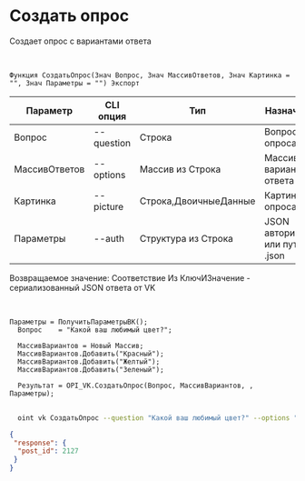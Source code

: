 ﻿---
sidebar_position: 4
---

# Создать опрос
 Создает опрос с вариантами ответа


<br/>


`Функция СоздатьОпрос(Знач Вопрос, Знач МассивОтветов, Знач Картинка = "", Знач Параметры = "") Экспорт`

  | Параметр | CLI опция | Тип | Назначение |
  |-|-|-|-|
  | Вопрос | --question | Строка | Вопрос опроса |
  | МассивОтветов | --options | Массив из Строка | Массив вариантов ответа |
  | Картинка | --picture | Строка,ДвоичныеДанные | Картинка опроса |
  | Параметры | --auth | Структура из Строка | JSON авторизации или путь к .json |

  
  Возвращаемое значение:   Соответствие Из КлючИЗначение - сериализованный JSON ответа от VK

<br/>




```bsl title="Пример кода"
Параметры = ПолучитьПараметрыВК();
  Вопрос    = "Какой ваш любимый цвет?";
  
  МассивВариантов = Новый Массив;
  МассивВариантов.Добавить("Красный");
  МассивВариантов.Добавить("Желтый");
  МассивВариантов.Добавить("Зеленый");
  
  Результат = OPI_VK.СоздатьОпрос(Вопрос, МассивВариантов, , Параметры);
```
	


```sh title="Пример команды CLI"
    
  oint vk СоздатьОпрос --question "Какой ваш любимый цвет?" --options "['Красный','Желтый','Зеленый']" --picture %picture% --auth %auth%

```

```json title="Результат"
{
 "response": {
  "post_id": 2127
 }
}
```
